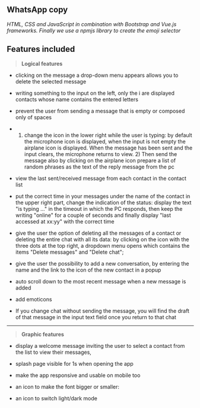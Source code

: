 ## WhatsApp copy

*HTML, CSS and JavaScript in combination with Bootstrap and Vue.js frameworks. Finally we use a npmjs library to create the emoji selector*

## Features included

>  **Logical features**

- clicking on the message a drop-down menu appears allows you to delete the selected message

- writing something to the input on the left, only the i are displayed contacts whose name contains the entered letters

- prevent the user from sending a message that is empty or composed only of spaces

- 1) change the icon in the lower right while the user is typing: by default the microphone icon is displayed, when the input is not empty the airplane icon is displayed.
When the message has been sent and the input clears, the microphone returns to view. 2) Then send the message also by clicking on the airplane icon
prepare a list of random phrases as the text of the reply message from the pc

- view the last sent/received message from each contact in the contact list

- put the correct time in your messages
under the name of the contact in the upper right part, change the indication of the status: display the text "is typing ..." in the timeout in which the PC responds, then keep the writing "online" for a couple of seconds and finally display "last accessed at xx:yy" with the correct time

- give the user the option of deleting all the messages of a contact or deleting the entire chat with all its data: by clicking on the icon with the three dots at the top right, a dropdown menu opens which contains the items "Delete messages" and "Delete chat";

- give the user the possibility to add a new conversation, by entering the name and the link to the icon of the new contact in a popup

- auto scroll down to the most recent message when a new message is added

- add emoticons

- If you change chat without sending the message, you will find the draft of that message in the input text field once you return to that chat
***

> **Graphic features**

- display a welcome message inviting the user to select a contact from the list to view their messages,

- splash page visible for 1s when opening the app

- make the app responsive and usable on mobile too

- an icon to make the font bigger or smaller:

- an icon to switch light/dark mode


